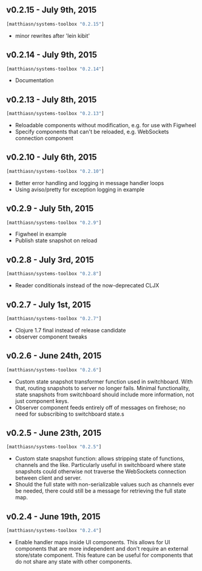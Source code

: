 ## v0.2.15 - July 9th, 2015

```clojure
[matthiasn/systems-toolbox "0.2.15"]
```

* minor rewrites after 'lein kibit'


## v0.2.14 - July 9th, 2015

```clojure
[matthiasn/systems-toolbox "0.2.14"]
```

* Documentation


## v0.2.13 - July 8th, 2015

```clojure
[matthiasn/systems-toolbox "0.2.13"]
```

* Reloadable components without modification, e.g. for use with Figwheel
* Specify components that can't be reloaded, e.g. WebSockets connection component


## v0.2.10 - July 6th, 2015

```clojure
[matthiasn/systems-toolbox "0.2.10"]
```

* Better error handling and logging in message handler loops
* Using aviso/pretty for exception logging in example


## v0.2.9 - July 5th, 2015

```clojure
[matthiasn/systems-toolbox "0.2.9"]
```

* Figwheel in example
* Publish state snapshot on reload


## v0.2.8 - July 3rd, 2015

```clojure
[matthiasn/systems-toolbox "0.2.8"]
```

* Reader conditionals instead of the now-deprecated CLJX


## v0.2.7 - July 1st, 2015

```clojure
[matthiasn/systems-toolbox "0.2.7"]
```

* Clojure 1.7 final instead of release candidate
* observer component tweaks


## v0.2.6 - June 24th, 2015

```clojure
[matthiasn/systems-toolbox "0.2.6"]
```

* Custom state snapshot transformer function used in switchboard. With that, routing snapshots to server no longer fails. Minimal functionality, state snapshots from switchboard should include more information, not just component keys.
* Observer component feeds entirely off of messages on firehose; no need for subscribing to switchboard state.s


## v0.2.5 - June 23th, 2015

```clojure
[matthiasn/systems-toolbox "0.2.5"]
```

* Custom state snapshot function: allows stripping state of functions, channels and the like. Particularly useful in switchboard where state snapshots could otherwise not traverse the WebSockets connection between client and server.
* Should the full state with non-serializable values such as channels ever be needed, there could still be a message for retrieving the full state map.

## v0.2.4 - June 19th, 2015

```clojure
[matthiasn/systems-toolbox "0.2.4"]
```

* Enable handler maps inside UI components. This allows for UI components that are more independent and don't require an external store/state component. This feature can be useful for components that do not share any state with other components.